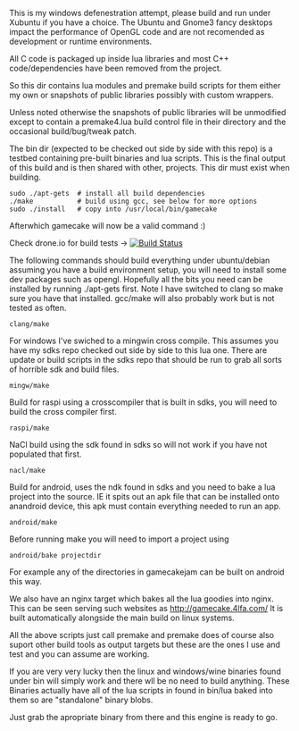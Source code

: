 This is my windows defenestration attempt, please build and run 
under Xubuntu if you have a choice. The Ubuntu and Gnome3 fancy 
desktops impact the performance of OpenGL code and are not 
recomended as development or runtime environments.

All C code is packaged up inside lua libraries and most C++ 
code/dependencies have been removed from the project.

So this dir contains lua modules and premake build scripts for them 
either my own or snapshots of public libraries possibly with custom 
wrappers.

Unless noted otherwise the snapshots of public libraries will be 
unmodified except to contain a premake4.lua build control file in their 
directory and the occasional build/bug/tweak patch.

The bin dir (expected to be checked out side by side with this repo) 
is a testbed containing pre-built binaries and lua scripts. This is 
the final output of this build and is then shared with other, 
projects. This dir must exist when building.

	sudo ./apt-gets  # install all build dependencies
	./make           # build using gcc, see below for more options
	sudo ./install   # copy into /usr/local/bin/gamecake

Afterwhich gamecake will now be a valid command :)

Check drone.io for build tests -> [![Build Status](https://drone.io/bitbucket.org/xixs/lua/status.png)](https://drone.io/bitbucket.org/xixs/lua/latest)

The following commands should build everything under ubuntu/debian 
assuming you have a build environment setup, you will need to install 
some dev packages such as opengl. Hopefully all the bits you need can 
be installed by running ./apt-gets first. Note I have switched to clang 
so make sure you have that installed. gcc/make will also probably work 
but is not tested as often.

	clang/make


For windows I've swiched to a mingwin cross compile. This assumes 
you have my sdks repo checked out side by side to this lua one. 
There are update or build scripts in the sdks repo that should be 
run to grab all sorts of horrible sdk and build files.

	mingw/make


Build for raspi using a crosscompiler that is built in sdks, you will 
need to build the cross compiler first.

	raspi/make


NaCl build using the sdk found in sdks so will not work if you have 
not populated that first.

	nacl/make


Build for android, uses the ndk found in sdks and you need to bake a 
lua project into the source. IE it spits out an apk file that can be 
installed onto anandroid device, this apk must contain everything 
needed to run an app.

	android/make

Before running make you will need to import a project using

	android/bake projectdir 

For example any of the directories in gamecakejam can be built on
android this way.


We also have an nginx target which bakes all the lua goodies into 
nginx. This can be seen serving such websites as 
http://gamecake.4lfa.com/ It is built automatically alongside the 
main build on linux systems.


All the above scripts just call premake and premake does of course also 
suport other build tools as output targets but these are the ones I use 
and test and you can assume are working.

If you are very very lucky then the linux and windows/wine binaries 
found under bin will simply work and there wll be no need to build 
anything. These Binaries actually have all of the lua scripts in 
found in bin/lua baked into them so are "standalone" binary blobs. 

Just grab the apropriate binary from there and this engine is ready 
to go.